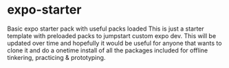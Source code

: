 # expo-starter
Basic expo starter pack with useful packs loaded 
This is just a starter template with preloaded packs to jumpstart custom expo dev. 
This will be updated over time and hopefully it would be useful for anyone that wants to clone it and do a onetime install of all the packages included for offline tinkering, practicing & prototyping.
